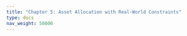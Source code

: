 ```yaml
---
title: "Chapter 5: Asset Allocation with Real-World Constraints"
type: docs
nav_weight: 50000
---
```

